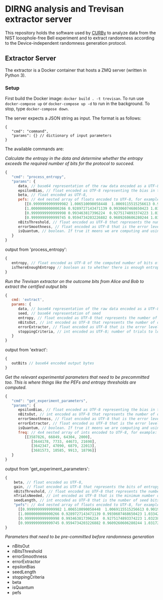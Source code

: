 # DIRNG analysis and Trevisan extractor server

This repository holds the software used by [CURBy](https://random.colorado.edu)
to analyze data from the NIST looophole-free Bell experiment and to extract randomness
according to the Device-independent randomness generation protocol.

## Extractor Server

The extractor is a Docker container that hosts a ZMQ server (written in Python 3).

### Setup

First build the Docker image: `docker build . -t trevisan`. To run use `docker-compose up` or `docker-compose up -d` to run in the background. To stop, type `docker-compose down`.

The server expects a JSON string as input. The format is as follows:

```jsonc
{
   "cmd": "command",
   "params": {} // dictionary of input parameters
}
```

The available commands are:

*Calculate the entropy in the data and determine whether the entropy exceeds the required number of bits for the protocol to succeed.*

```js
{
   "cmd": "process_entropy",
   "params": {
      data, // base64 representation of the raw data encoded as a UTF-8 string,
      epsilonBias, // float encoded as UTF-8 representing the bias in the settings distribution,
      beta, // float encoded as UTF-8,
      pefs: // 4x4 nested array of floats encoded to UTF-8, for example...
         [[0.9999999999999982 1.006510090058448  1.0069115515256613 0.9019520376479409],
         [1.0000000000000266 0.9289727143471139 0.9930607468650423 1.033425543789122 ],
         [0.9999999999999998 0.993463817396224  0.9275174893374223 1.032381772978263 ],
         [0.9999999999999745 0.9594734203226882 0.9609260606280244 1.0317220938924305]],
      nBitsThreshold, // float encoded as UTF-8 that represents the number of bits of entropy needed for success
      errorSmoothness, // float encoded as UTF-8 that is the error level for the data. Typically 0.8*2^(-64)
      isQuantum, // boolean. If true it meens we are computing and using QEFs instead of PEFs
   }
}
```

output from 'process_entropy':

```js
{
   entropy, // float encoded as UTF-8 of the computed number of bits of entropy present in the data
   isThereEnoughEntropy // boolean as to whether there is enough entropy to run the extractor
}
```

*Run the Trevisan extractor on the outcome bits from Alice and Bob to extract the certified output bits*

```js
{
   cmd: 'extract',
   params: {
      data, // base64 representation of the raw data encoded as a UTF-8 string,
      seed, // base64 representation of seed
      entropy, // float encoded as UTF-8 that represents the number of bits of entropy in the inputs to the extractor,
      nBitsOut, // int encoded as UTF-8 that represents the number of output bits from the extractor (typically 512),
      errorExtractor, // float encoded as UTF-8 that is the error level for the extractor. Typically 0.2*2^(-64),
      stoppingCriteria, // int encoded as UTF-8; number of trials to look at
   }
}
```

output from 'extract':

```js
{
   outBits // base64 encoded output bytes
}
```


*Get the relevant experimental parameters that need to be precommitted too. This is where things like the PEFs and entropy thresholds are computed.*

```js
{
   "cmd": "get_experiment_parameters",
   "params": {
      epsilonBias, // float encoded as UTF-8 representing the bias in the settings distribution,
      nBitsOut, // int encoded as UTF-8 that represents the number of output bits from the extractor (typically 512),
      errorSmoothness, // float encoded as UTF-8 that is the error level for the data. Typically 0.8*2^(-64),
      errorExtractor, // float encoded as UTF-8 that is the error level for the extractor. Typically 0.2*2^(-64),
      isQuantum, // boolean. If true it meens we are computing and using QEFs instead of PEFs
      freq: // 4x4 nested array of ints encoded to UTF-8, for example:
         [[3587826, 66849, 64304, 2000],
            [3644178, 7733, 44673, 21698],
            [3642347, 47090, 6879, 22013],
            [3681573, 10585, 9913, 18796]]
   }
}
```

output from 'get_experiment_parameters':

```js
{
    beta, // float encoded as UTF-8,
    gain, // float encoded as UTF-8 that represents the bits of entropy accumulated per trial,
    nBitsThreshold, // float encoded as UTF-8 that represents the number of bits of entropy needed for success,
    nTrialsNeeded, // int encoded as UTF-8 that is the minimum number of trials needed to reach the nBitsThreshold of entropy for success,
    seedLength, // int encoded as UTF-8 that is the number of seed bits the extractor requires,
    "pefs": // 4x4 nested array of floats encoded to UTF-8, for example:
      [[0.9999999999999982 1.006510090058448  1.0069115515256613 0.9019520376479409],
      [1.0000000000000266 0.9289727143471139 0.9930607468650423 1.033425543789122 ],
      [0.9999999999999998 0.993463817396224  0.9275174893374223 1.032381772978263 ],
      [0.9999999999999745 0.9594734203226882 0.9609260606280244 1.0317220938924305]]
}
```

*Parameters that need to be pre-committed before randomness generation*

- nBitsOut
- nBitsThreshold
- errorSmoothness
- errorExtractor
- epsilonBias
- seedLength
- stoppingCriteria
- beta
- isQuantum
- pefs
